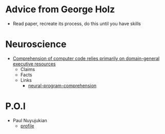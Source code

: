 # Advice from George Holz
- Read paper, recreate its process, do this until you have skills


# Neuroscience
- [Comprehension of computer code relies primarily on domain-general executive resources](https://www.biorxiv.org/content/10.1101/2020.04.16.045732v1.full.pdf)
  - Claims
  - Facts
  - Links
    - [neural-program-comprehension](https://github.com/ALFA-group/neural-program-comprehension)

# P.O.I
- Paul Nuyujukian
  - [profile](https://bioengineering.stanford.edu/person/paul-nuyujukian)